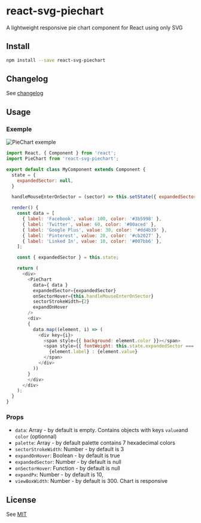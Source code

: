 # react-svg-piechart

A lightweight responsive pie chart component for React using only SVG

## Install

```sh
npm install --save react-svg-piechart
```

## Changelog

See [changelog](./CHANGELOG.md)

## Usage

### Exemple

![PieChart exemple](/screenshots/socialchart.png)

```js
import React, { Component } from 'react';
import PieChart from 'react-svg-piechart';

export default class MyComponent extends Component {
  state = {
    expandedSector: null,
  }

  handleMouseEnterOnSector = (sector) => this.setState({ expandedSector: sector });

  render() {
    const data = [
      { label: 'Facebook', value: 100, color: '#3b5998' },
      { label: 'Twitter', value: 60, color: '#00aced' },
      { label: 'Google Plus', value: 30, color: '#dd4b39' },
      { label: 'Pinterest', value: 20, color: '#cb2027' },
      { label: 'Linked In', value: 10, color: '#007bb6' },
    ];

    const { expandedSector } = this.state;

    return (
      <div>
        <PieChart
          data={ data }
          expandedSector={expandedSector}
          onSectorHover={this.handleMouseEnterOnSector}
          sectorStrokeWidth={2}
          expandOnHover
        />
        <div>
        {
          data.map((element, i) => (
            <div key={i}>
              <span style={{ background: element.color }}></span>
              <span style={{ fontWeight: this.state.expandedSector === i ? 'bold' : null }}>
                {element.label} : {element.value}
              </span>
            </div>
          ))
        }
        </div>
      </div>
    );
  }
}
```

### Props

  * `data`: Array - by default is empty. Contains objects with keys `value`and `color` (optionnal)
  * `palette`: Array - by default palette contains 7 hexadecimal colors
  * `sectorStrokeWidth`: Number - by default is 3
  * `expandOnHover`: Boolean - by default is true
  * `expandedSector`: Number - by default is null
  * `onSectorHover`: Function - by default is null
  * `expandPx`: Number - by default is 10,
  * `viewBoxWidth`: Number - by default is 300. Chart is responsive

## License

See [MIT](./LICENCE)
